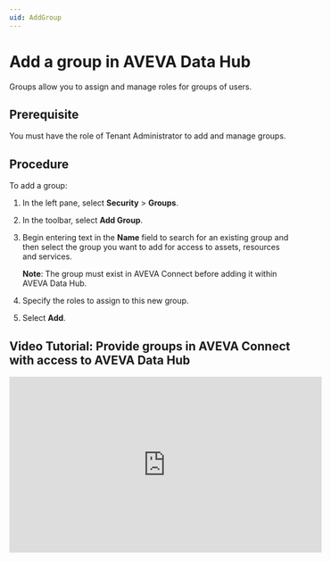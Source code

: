 ```yaml
---
uid: AddGroup
---
```


# Add a group in AVEVA Data Hub

Groups allow you to assign and manage roles for groups of users.

## Prerequisite

You must have the role of Tenant Administrator to add and manage groups.

## Procedure

To add a group:

1. In the left pane, select **Security** > **Groups**.

1. In the toolbar, select **Add Group**.

1. Begin entering text in the **Name** field to search for an existing group and then select the group you want to add for access to assets, resources and services.

   **Note**: The group must exist in AVEVA Connect before adding it within AVEVA Data Hub.

1. Specify the roles to assign to this new group.

1. Select **Add**.

## Video Tutorial: Provide groups in AVEVA Connect with access to AVEVA Data Hub

<iframe width="560" height="315" src="https://www.youtube.com/embed/Rb1buxc3e7g" title="YouTube video player" frameborder="0" allow="accelerometer; autoplay; clipboard-write; encrypted-media; gyroscope; picture-in-picture; web-share" allowfullscreen></iframe>